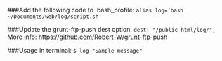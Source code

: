 ###Add the following code to .bash_profile:
`alias log='bash ~/Documents/web/log/script.sh'`

###Update the grunt-ftp-push dest option:
`dest: "/public_html/log/",`
More info: https://github.com/Robert-W/grunt-ftp-push

###Usage in terminal:
`$ log "Sample message"`
